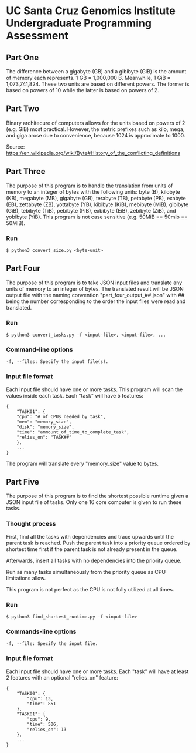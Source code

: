 # UC Santa Cruz Genomics Institute Undergraduate Programming Assessment

## Part One
The difference between a gigabyte (GB) and a gibibyte (GiB) is the
amount of memory each represents. 1 GB = 1,000,000 B. Meanwhile,
1 GiB = 1,073,741,824. These two units are based on different
powers. The former is based on powers of 10 while the latter is
based on powers of 2. 

## Part Two
Binary architecure of computers allows for the units based on
powers of 2 (e.g. GiB) most practical. However, the metric
prefixes such as kilo, mega, and giga arose due to convenience,
because 1024 is approximate to 1000. 

Source: https://en.wikipedia.org/wiki/Byte#History_of_the_conflicting_definitions

## Part Three
The purpose of this program is to handle the translation from units
of memory to an integer of bytes with the following units:
    byte (B),
    kilobyte (KB),
    megabyte (MB),
    gigabyte (GB),
    terabyte (TB),
    petabyte (PB),
    exabyte (EB),
    zettabyte (ZB),
    yottabyte (YB),
    kibibyte (KiB),
    mebibyte (MiB),
    gibibyte (GiB),
    tebibyte (TiB),
    pebibyte (PiB),
    exbibyte (EiB),
    zebibyte (ZiB),
    and yobibyte (YiB).
This program is not case sensitive (e.g. 50MiB == 50mib == 50MIB).

### Run
    $ python3 convert_size.py <byte-unit>

## Part Four
The purpose of this program is to take JSON input files and translate
any units of memory to an integer of bytes. The translated result
will be JSON output file with the naming convention
"part_four_output_##.json" with ## being the number corresponding
to the order the input files were read and translated.

### Run
    $ python3 convert_tasks.py -f <input-file>, <input-file>, ...

### Command-line options
    -f, --files: Specify the input file(s).

### Input file format
Each input file should have one or more tasks. This program will
scan the values inside each task. Each "task" will have 5 features:
```
{
    "TASK01": {
    "cpu": "#_of_CPUs_needed_by_task",
    "mem": "memory_size",
    "disk": "memory_size",
    "time": "ammount_of_time_to_complete_task",
    "relies_on": "TASK##"
    },
    ...
}
```
The program will translate every "memory_size" value to bytes.

## Part Five
The purpose of this program is to find the shortest possible
runtime given a JSON input file of tasks. Only one 16 core
computer is given to run these tasks.

### Thought process
First, find all the tasks with dependencies and trace upwards
until the parent task is reached. Push the parent task into
a priority queue ordered by shortest time first if the parent
task is not already present in the queue.

Afterwards, insert all tasks with no dependencies into the
priority queue.

Run as many tasks simultaneously from the priority queue as
CPU limitations allow.

This program is not perfect as the CPU is not fully utilized
at all times.

### Run
    $ python3 find_shortest_runtime.py -f <input-file>

### Commands-line options
    -f, --file: Specify the input file.

### Input file format
Each input file should have one or more tasks. Each "task" will
have at least 2 features with an optional "relies_on" feature:
```
{
    "TASK00": {
        "cpu": 13,
        "time": 851
    },
    "TASK01": {
        "cpu": 9,
        "time": 506,
        "relies_on": 13
    },
    ...
}
```